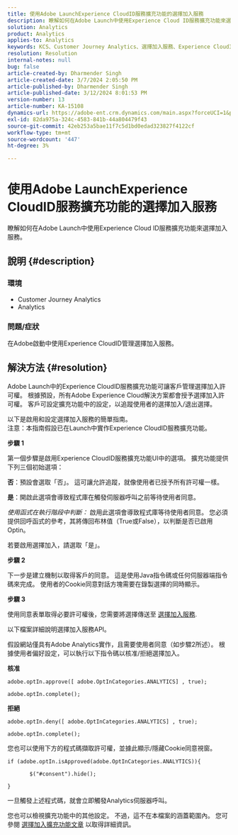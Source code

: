 ```yaml
---
title: 使用Adobe LaunchExperience CloudID服務擴充功能的選擇加入服務
description: 瞭解如何在Adobe Launch中使用Experience Cloud ID服務擴充功能來選擇加入服務。
solution: Analytics
product: Analytics
applies-to: Analytics
keywords: KCS、Customer Journey Analytics、選擇加入服務、Experience CloudID服務擴充功能、Adobe啟動、Adobe Analytics
resolution: Resolution
internal-notes: null
bug: false
article-created-by: Dharmender Singh
article-created-date: 3/7/2024 2:05:50 PM
article-published-by: Dharmender Singh
article-published-date: 3/12/2024 8:01:53 PM
version-number: 13
article-number: KA-15108
dynamics-url: https://adobe-ent.crm.dynamics.com/main.aspx?forceUCI=1&pagetype=entityrecord&etn=knowledgearticle&id=9324ddc9-8bdc-ee11-904d-6045bd006d92
exl-id: 82da975a-324c-4583-841b-44a804479f43
source-git-commit: 42eb253a5bae11f7c5d1bd0edad323827f4122cf
workflow-type: tm+mt
source-wordcount: '447'
ht-degree: 3%

---
```


# 使用Adobe LaunchExperience CloudID服務擴充功能的選擇加入服務


瞭解如何在Adobe Launch中使用Experience Cloud ID服務擴充功能來選擇加入服務。

## 說明 {#description}


### 環境

- Customer Journey Analytics
- Analytics




### 問題/症狀

在Adobe啟動中使用Experience CloudID管理選擇加入服務。


## 解決方法 {#resolution}


Adobe Launch中的Experience CloudID服務擴充功能可讓客戶管理選擇加入許可權。 根據預設，所有Adobe Experience Cloud解決方案都會授予選擇加入許可權。 客戶可設定擴充功能中的設定，以追蹤使用者的選擇加入/退出選擇。

以下是啟用和設定選擇加入服務的簡單指南。
<br>注意：本指南假設已在Launch中實作Experience CloudID服務擴充功能。<br>


<b>步驟 1</b>

第一個步驟是啟用Experience CloudID服務擴充功能UI中的選項。 擴充功能提供下列三個初始選項：

<b>否</b>：預設會選取「否」。 這可讓允許追蹤，就像使用者已授予所有許可權一樣。

<b>是</b>：開啟此選項會導致程式庫在觸發伺服器呼叫之前等待使用者同意。

*使用函式在執行階段中判斷：* 啟用此選項會導致程式庫等待使用者同意。 您必須提供回呼函式的參考，其將傳回布林值（True或False），以判斷是否已啟用Optin。

若要啟用選擇加入，請選取「是」。



<b>步驟 2</b>

下一步是建立機制以取得客戶的同意。 這是使用Java指令碼或任何伺服器端指令碼來完成。 使用者的Cookie同意對話方塊需要在錄製選擇的同時顯示。



<b>步驟 3</b>

使用同意表單取得必要許可權後，您需要將選擇傳送至 [選擇加入服務](https://experienceleague.adobe.com/docs/id-service/using/implementation/opt-in-service/launch.html).

以下檔案詳細說明選擇加入服務API。

假設網站僅具有Adobe Analytics實作，且需要使用者同意（如步驟2所述）。 根據使用者偏好設定，可以執行以下指令碼以核准/拒絕選擇加入。

<b>核准</b>


```
adobe.optIn.approve([ adobe.OptInCategories.ANALYTICS] , true);

adobe.optIn.complete();
```




<b>拒絕</b>


```
adobe.optIn.deny([ adobe.OptInCategories.ANALYTICS] , true);

adobe.optIn.complete();
```




您也可以使用下方的程式碼擷取許可權，並據此顯示/隱藏Cookie同意視窗。


```
if (adobe.optIn.isApproved(adobe.OptInCategories.ANALYTICS)){

       $("#consent").hide();

}
```




一旦觸發上述程式碼，就會立即觸發Analytics伺服器呼叫。

您也可以檢視擴充功能中的其他設定。 不過，這不在本檔案的涵蓋範圍內。 您可參閱 [選擇加入擴充功能文章](https://experienceleague.adobe.com/docs/id-service/using/implementation/opt-in-service/launch.html) 以取得詳細資訊。
